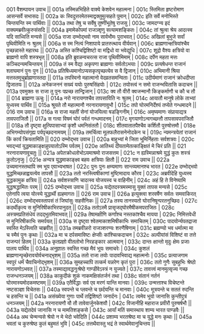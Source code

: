 001  	वैशम्पायन उवाच ||
001a	तस्मिन्नभिहिते वाक्ये केशवेन महात्मना |
001c	स्तिमिता हृष्टरोमाण आसन्सर्वे सभासदः ||
002a	कः स्विदुत्तरमेतस्माद्वक्तुमुत्सहते पुमान् |
002c	इति सर्वे मनोभिस्ते चिन्तयन्ति स्म पार्थिवाः ||
003a	तथा तेषु च सर्वेषु तूष्णींभूतेषु राजसु |
003c	जामदग्न्य इदं वाक्यमब्रवीत्कुरुसंसदि ||
004a	इमामेकोपमां राजञ्शृणु सत्यामशङ्कितः |
004c	तां श्रुत्वा श्रेय आदत्स्व यदि साध्विति मन्यसे ||
005a	राजा दम्भोद्भवो नाम सार्वभौमः पुराभवत् |
005c	अखिलां बुभुजे सर्वां पृथिवीमिति नः श्रुतम् ||
006a	स स्म नित्यं निशापाये प्रातरुत्थाय वीर्यवान् |
006c	ब्राह्मणान्क्षत्रियांश्चैव पृच्छन्नास्ते महारथः ||
007a	अस्ति कश्चिद्विशिष्टो वा मद्विधो वा भवेद्युधि |
007c	शूद्रो वैश्यः क्षत्रियो वा ब्राह्मणो वापि शस्त्रभृत् ||
008a	इति ब्रुवन्नन्वचरत्स राजा पृथिवीमिमाम् |
008c	दर्पेण महता मत्तः कञ्चिदन्यमचिन्तयन् ||
009a	तं स्म वैद्या अकृपणा ब्राह्मणाः सर्वतोऽभयाः |
009c	प्रत्यषेधन्त राजानं श्लाघमानं पुनः पुन ||
010a	प्रतिषिध्यमानोऽप्यसकृत्पृच्छत्येव स वै द्विजान् |
010c	अभिमानी श्रिया मत्तस्तमूचुर्ब्राह्मणास्तदा ||
011a	तपस्विनो महात्मानो वेदव्रतसमन्विताः |
011c	उदीर्यमाणं राजानं क्रोधदीप्ता द्विजातयः ||
012a	अनेकजननं सख्यं ययोः पुरुषसिंहयोः |
012c	तयोस्त्वं न समो राजन्भवितासि कदाचन ||
013a	एवमुक्तः स राजा तु पुनः पप्रच्छ तान्द्विजान् |
013c	क्व तौ वीरौ क्वजन्मानौ किङ्कर्माणौ च कौ च तौ ||
014  	ब्राह्मणा ऊचुः ||
014a	नरो नारायणश्चैव तापसाविति नः श्रुतम् |
014c	आयातौ मानुषे लोके ताभ्यां युध्यस्व पार्थिव ||
015a	श्रूयते तौ महात्मानौ नरनारायणावुभौ |
015c	तपो घोरमनिर्देश्यं तप्येते गन्धमादने ||
016  	राम उवाच ||
016a	स राजा महतीं सेनां योजयित्वा षडङ्गिनीम् |
016c	अमृष्यमाणः संप्रायाद्यत्र तावपराजितौ ||
017a	स गत्वा विषमं घोरं पर्वतं गन्धमादनम् |
017c	मृगयाणोऽन्वगच्छत्तौ तापसावपराजितौ ||
018a	तौ दृष्ट्वा क्षुत्पिपासाभ्यां कृशौ धमनिसंततौ |
018c	शीतवातातपैश्चैव कर्शितौ पुरुषोत्तमौ |
018e 	अभिगम्योपसंगृह्य पर्यपृच्छदनामयम् ||
019a	तमर्चित्वा मूलफलैरासनेनोदकेन च |
019c	न्यमन्त्रयेतां राजानं किं कार्यं क्रियतामिति ||
020  	दम्भोद्भव उवाच ||
020a	बाहुभ्यां मे जिता भूमिर्निहताः सर्वशत्रवः |
020c	भवद्भ्यां युद्धमाकाङ्क्षन्नुपयातोऽस्मि पर्वतम् |
020e 	आतिथ्यं दीयतामेतत्काङ्क्षितं मे चिरं प्रति ||
021  	नरनारायणावूचतुः ||
021a	अपेतक्रोधलोभोऽयमाश्रमो राजसत्तम |
021c	न ह्यस्मिन्नाश्रमे युद्धं कुतः शस्त्रं कुतोऽनृजुः |
021e 	अन्यत्र युद्धमाकाङ्क्ष्व बहवः क्षत्रियाः क्षितौ ||
022  	राम उवाच ||
022a	उच्यमानस्तथापि स्म भूय एवाभ्यभाषत |
022c	पुनः पुनः क्षम्यमाणः सान्त्व्यमानश्च भारत |
022e 	दम्भोद्भवो युद्धमिच्छन्नाह्वयत्येव तापसौ ||
023a	ततो नरस्त्विषीकाणां मुष्टिमादाय कौरव |
023c	अब्रवीदेहि युध्यस्व युद्धकामुक क्षत्रिय ||
024a	सर्वशस्त्राणि चादत्स्व योजयस्व च वाहिनीम् |
024c	अहं हि ते विनेष्यामि युद्धश्रद्धामितः परम् ||
025  	दम्भोद्भव उवाच ||
025a	यद्येतदस्त्रमस्मासु युक्तं तापस मन्यसे |
025c	एतेनापि त्वया योत्स्ये युद्धार्थी ह्यहमागतः ||
026  	राम उवाच ||
026a	इत्युक्त्वा शरवर्षेण सर्वतः समवाकिरत् |
026c	दम्भोद्भवस्तापसं तं जिघांसुः सहसैनिकः ||
027a	तस्य तानस्यतो घोरानिषून्परतनुच्छिदः |
027c	कदर्थीकृत्य स मुनिरिषीकाभिरपानुदत् ||
028a	ततोऽस्मै प्रासृजद्घोरमैषीकमपराजितः |
028c	अस्त्रमप्रतिसंधेयं तदद्भुतमिवाभवत् ||
029a	तेषामक्षीणि कर्णांश्च नस्तकांश्चैव मायया |
029c	निमित्तवेधी स मुनिरिषीकाभिः समर्पयत्  ||
030a	स दृष्ट्वा श्वेतमाकाशमिषीकाभिः समाचितम् |
030c	पादयोर्न्यपतद्राजा स्वस्ति मेऽस्त्विति चाब्रवीत् ||
031a	तमब्रवीन्नरो राजञ्शरण्यः शरणैषिणाम् |
031c	ब्रह्मण्यो भव धर्मात्मा मा च स्मैवं पुनः कृथाः ||
032a	मा च दर्पसमाविष्टः क्षेप्सीः कांश्चित्कदाचन |
032c	अल्पीयांसं विशिष्टं वा तत्ते राजन्परं हितम् ||
033a	कृतप्रज्ञो वीतलोभो निरहङ्कार आत्मवान् |
033c	दान्तः क्षान्तो मृदुः क्षेमः प्रजाः पालय पार्थिव ||
034a	अनुज्ञातः स्वस्ति गच्छ मैवं भूयः समाचरेः |
034c	कुशलं ब्राह्मणान्पृच्छेरावयोर्वचनाद्भृशम् ||
035a	ततो राजा तयोः पादावभिवाद्य महात्मनोः |
035c	प्रत्याजगाम स्वपुरं धर्मं चैवाचिनोद्भृशम् ||
036a	सुमहच्चापि तत्कर्म यन्नरेण कृतं पुरा |
036c	ततो गुणैः सुबहुभिः श्रेष्ठो नारायणोऽभवत् ||
037a	तस्माद्यावद्धनुःश्रेष्ठे गाण्डीवेऽस्त्रं न युज्यते |
037c	तावत्त्वं मानमुत्सृज्य गच्छ राजन्धनञ्जयम् ||
038a	काकुदीकं शुकं नाकमक्षिसंतर्जनं तथा |
038c	संतानं नर्तनं घोरमास्यमोदकमष्टमम् ||
039a	एतैर्विद्धाः सर्व एव मरणं यान्ति मानवाः |
039c	उन्मत्ताश्च विचेष्टन्ते नष्टसञ्ज्ञा विचेतसः ||
040a	स्वपन्ते च प्लवन्ते च छर्दयन्ति च मानवाः |
040c	मूत्रयन्ते च सततं रुदन्ति च हसन्ति च ||
041a	असंख्येया गुणाः पार्थे तद्विशिष्टो जनार्दनः |
041c	त्वमेव भूयो जानासि कुन्तीपुत्रं धनञ्जयम् ||
042a	नरनारायणौ यौ तौ तावेवार्जुनकेशवौ |
042c	विजानीहि महाराज प्रवीरौ पुरुषर्षभौ ||
043a	यद्येतदेवं जानासि न च मामतिशङ्कसे |
043c	आर्यां मतिं समास्थाय शाम्य भारत पाण्डवैः ||
044a	अथ चेन्मन्यसे श्रेयो न मे भेदो भवेदिति |
044c	प्रशाम्य भरतश्रेष्ठ मा च युद्धे मनः कृथाः ||
045a	भवतां च कुरुश्रेष्ठ कुलं बहुमतं भुवि |
045c	तत्तथैवास्तु भद्रं ते स्वार्थमेवानुचिन्तय ||
